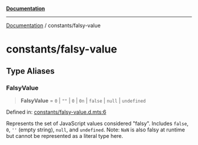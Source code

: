 [**Documentation**](../README.md)

---

[Documentation](../README.md) / constants/falsy-value

# constants/falsy-value

## Type Aliases

### FalsyValue

> **FalsyValue** = `0` \| `""` \| `0` \| `0n` \| `false` \| `null` \| `undefined`

Defined in: [constants/falsy-value.d.mts:6](https://github.com/noshiro-pf/ts-type-forge/blob/main/src/constants/falsy-value.d.mts#L6)

Represents the set of JavaScript values considered "falsy".
Includes `false`, `0`, `''` (empty string), `null`, and `undefined`.
Note: `NaN` is also falsy at runtime but cannot be represented as a literal type here.
